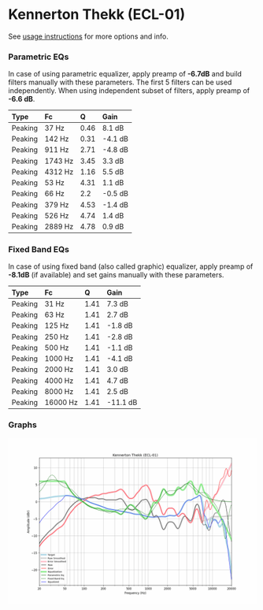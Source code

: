 # Kennerton Thekk (ECL-01)
See [usage instructions](https://github.com/jaakkopasanen/AutoEq#usage) for more options and info.

### Parametric EQs
In case of using parametric equalizer, apply preamp of **-6.7dB** and build filters manually
with these parameters. The first 5 filters can be used independently.
When using independent subset of filters, apply preamp of **-6.6 dB**.

| Type    | Fc      |    Q | Gain    |
|:--------|:--------|:-----|:--------|
| Peaking | 37 Hz   | 0.46 | 8.1 dB  |
| Peaking | 142 Hz  | 0.31 | -4.1 dB |
| Peaking | 911 Hz  | 2.71 | -4.8 dB |
| Peaking | 1743 Hz | 3.45 | 3.3 dB  |
| Peaking | 4312 Hz | 1.16 | 5.5 dB  |
| Peaking | 53 Hz   | 4.31 | 1.1 dB  |
| Peaking | 66 Hz   | 2.2  | -0.5 dB |
| Peaking | 379 Hz  | 4.53 | -1.4 dB |
| Peaking | 526 Hz  | 4.74 | 1.4 dB  |
| Peaking | 2889 Hz | 4.78 | 0.9 dB  |

### Fixed Band EQs
In case of using fixed band (also called graphic) equalizer, apply preamp of **-8.1dB**
(if available) and set gains manually with these parameters.

| Type    | Fc       |    Q | Gain     |
|:--------|:---------|:-----|:---------|
| Peaking | 31 Hz    | 1.41 | 7.3 dB   |
| Peaking | 63 Hz    | 1.41 | 2.7 dB   |
| Peaking | 125 Hz   | 1.41 | -1.8 dB  |
| Peaking | 250 Hz   | 1.41 | -2.8 dB  |
| Peaking | 500 Hz   | 1.41 | -1.1 dB  |
| Peaking | 1000 Hz  | 1.41 | -4.1 dB  |
| Peaking | 2000 Hz  | 1.41 | 3.0 dB   |
| Peaking | 4000 Hz  | 1.41 | 4.7 dB   |
| Peaking | 8000 Hz  | 1.41 | 2.5 dB   |
| Peaking | 16000 Hz | 1.41 | -11.1 dB |

### Graphs
![](./Kennerton%20Thekk%20(ECL-01).png)